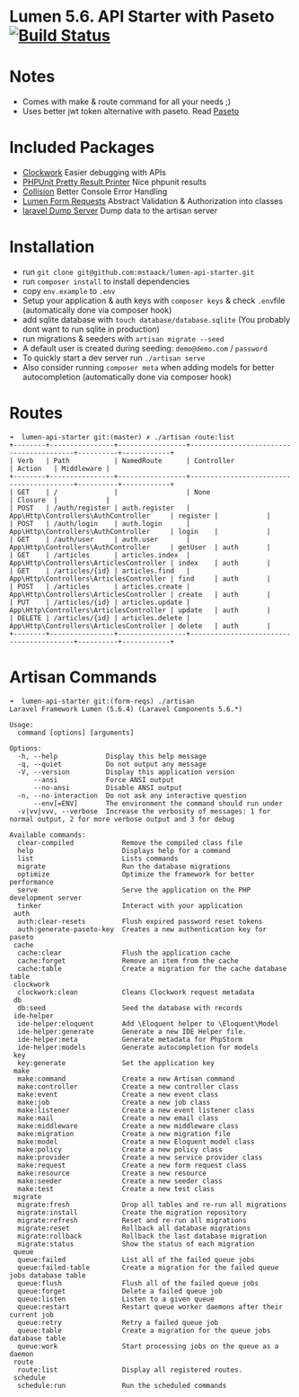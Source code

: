 # Lumen 5.6. API Starter with Paseto [![Build Status](https://travis-ci.org/mstaack/lumen-api-starter.svg?branch=master)](https://travis-ci.org/mstaack/lumen-api-starter)

# Notes
- Comes with make & route command for all your needs ;)
- Uses better jwt token alternative with paseto. Read [Paseto](https://github.com/paragonie/paseto)

# Included Packages
- [Clockwork](https://underground.works/clockwork/) Easier debugging with APIs
- [PHPUnit Pretty Result Printer](https://github.com/mikeerickson/phpunit-pretty-result-printer) Nice phpunit results
- [Collision](https://github.com/nunomaduro/collision) Better Console Error Handling
- [Lumen Form Requests](https://github.com/pearlkrishn/lumen-request-validate) Abstract Validation & Authorization into classes
- [laravel Dump Server](https://github.com/beyondcode/laravel-dump-server) Dump data to the artisan server

# Installation
- run `git clone git@github.com:mstaack/lumen-api-starter.git`
- run `composer install` to install dependencies
- copy `env.example` to `.env`
- Setup your application & auth keys with `composer keys` & check `.env`file (automatically done via composer hook)
- add sqlite database with `touch database/database.sqlite` (You probably dont want to run sqlite in production)
- run migrations & seeders with `artisan migrate --seed`
- A default user is created during seeding: `demo@demo.com` / `password`
- To quickly start a dev server run `./artisan serve`
- Also consider running `composer meta` when adding models for better autocompletion (automatically done via composer hook)

# Routes
```
➜  lumen-api-starter git:(master) ✗ ./artisan route:list
+--------+----------------+-----------------+-----------------------------------------+----------+------------+
| Verb   | Path           | NamedRoute      | Controller                              | Action   | Middleware |
+--------+----------------+-----------------+-----------------------------------------+----------+------------+
| GET    | /              |                 | None                                    | Closure  |            |
| POST   | /auth/register | auth.register   | App\Http\Controllers\AuthController     | register |            |
| POST   | /auth/login    | auth.login      | App\Http\Controllers\AuthController     | login    |            |
| GET    | /auth/user     | auth.user       | App\Http\Controllers\AuthController     | getUser  | auth       |
| GET    | /articles      | articles.index  | App\Http\Controllers\ArticlesController | index    | auth       |
| GET    | /articles/{id} | articles.find   | App\Http\Controllers\ArticlesController | find     | auth       |
| POST   | /articles      | articles.create | App\Http\Controllers\ArticlesController | create   | auth       |
| PUT    | /articles/{id} | articles.update | App\Http\Controllers\ArticlesController | update   | auth       |
| DELETE | /articles/{id} | articles.delete | App\Http\Controllers\ArticlesController | delete   | auth       |
+--------+----------------+-----------------+-----------------------------------------+----------+------------+
```

# Artisan Commands
```
➜  lumen-api-starter git:(form-reqs) ./artisan 
Laravel Framework Lumen (5.6.4) (Laravel Components 5.6.*)

Usage:
  command [options] [arguments]

Options:
  -h, --help            Display this help message
  -q, --quiet           Do not output any message
  -V, --version         Display this application version
      --ansi            Force ANSI output
      --no-ansi         Disable ANSI output
  -n, --no-interaction  Do not ask any interactive question
      --env[=ENV]       The environment the command should run under
  -v|vv|vvv, --verbose  Increase the verbosity of messages: 1 for normal output, 2 for more verbose output and 3 for debug

Available commands:
  clear-compiled            Remove the compiled class file
  help                      Displays help for a command
  list                      Lists commands
  migrate                   Run the database migrations
  optimize                  Optimize the framework for better performance
  serve                     Serve the application on the PHP development server
  tinker                    Interact with your application
 auth
  auth:clear-resets         Flush expired password reset tokens
  auth:generate-paseto-key  Creates a new authentication key for paseto
 cache
  cache:clear               Flush the application cache
  cache:forget              Remove an item from the cache
  cache:table               Create a migration for the cache database table
 clockwork
  clockwork:clean           Cleans Clockwork request metadata
 db
  db:seed                   Seed the database with records
 ide-helper
  ide-helper:eloquent       Add \Eloquent helper to \Eloquent\Model
  ide-helper:generate       Generate a new IDE Helper file.
  ide-helper:meta           Generate metadata for PhpStorm
  ide-helper:models         Generate autocompletion for models
 key
  key:generate              Set the application key
 make
  make:command              Create a new Artisan command
  make:controller           Create a new controller class
  make:event                Create a new event class
  make:job                  Create a new job class
  make:listener             Create a new event listener class
  make:mail                 Create a new email class
  make:middleware           Create a new middleware class
  make:migration            Create a new migration file
  make:model                Create a new Eloquent model class
  make:policy               Create a new policy class
  make:provider             Create a new service provider class
  make:request              Create a new form request class
  make:resource             Create a new resource
  make:seeder               Create a new seeder class
  make:test                 Create a new test class
 migrate
  migrate:fresh             Drop all tables and re-run all migrations
  migrate:install           Create the migration repository
  migrate:refresh           Reset and re-run all migrations
  migrate:reset             Rollback all database migrations
  migrate:rollback          Rollback the last database migration
  migrate:status            Show the status of each migration
 queue
  queue:failed              List all of the failed queue jobs
  queue:failed-table        Create a migration for the failed queue jobs database table
  queue:flush               Flush all of the failed queue jobs
  queue:forget              Delete a failed queue job
  queue:listen              Listen to a given queue
  queue:restart             Restart queue worker daemons after their current job
  queue:retry               Retry a failed queue job
  queue:table               Create a migration for the queue jobs database table
  queue:work                Start processing jobs on the queue as a daemon
 route
  route:list                Display all registered routes.
 schedule
  schedule:run              Run the scheduled commands
```
